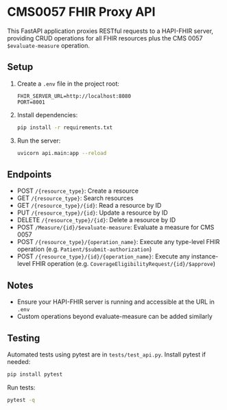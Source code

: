 # CMS0057 FHIR Proxy API

This FastAPI application proxies RESTful requests to a HAPI-FHIR server, providing CRUD operations for all FHIR resources plus the CMS 0057 `$evaluate-measure` operation.

## Setup

1. Create a `.env` file in the project root:
   ```
   FHIR_SERVER_URL=http://localhost:8080
   PORT=8001
   ```
2. Install dependencies:
   ```bash
   pip install -r requirements.txt
   ```
3. Run the server:
   ```bash
   uvicorn api.main:app --reload
   ```

## Endpoints

- POST `/{resource_type}`: Create a resource
- GET `/{resource_type}`: Search resources
- GET `/{resource_type}/{id}`: Read a resource by ID
- PUT `/{resource_type}/{id}`: Update a resource by ID
- DELETE `/{resource_type}/{id}`: Delete a resource by ID
- POST `/Measure/{id}/$evaluate-measure`: Evaluate a measure for CMS 0057
- POST `/{resource_type}/{operation_name}`: Execute any type-level FHIR operation (e.g. `Patient/$submit-authorization`)
- POST `/{resource_type}/{id}/{operation_name}`: Execute any instance-level FHIR operation (e.g. `CoverageEligibilityRequest/{id}/$approve`)

## Notes
- Ensure your HAPI-FHIR server is running and accessible at the URL in `.env`
- Custom operations beyond evaluate-measure can be added similarly

## Testing

Automated tests using pytest are in `tests/test_api.py`.
Install pytest if needed:
```bash
pip install pytest
```
Run tests:
```bash
pytest -q
```
